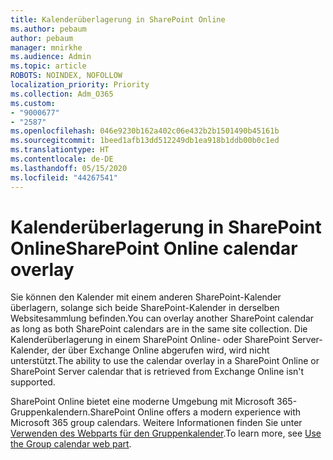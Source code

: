 ```yaml
---
title: Kalenderüberlagerung in SharePoint Online
ms.author: pebaum
author: pebaum
manager: mnirkhe
ms.audience: Admin
ms.topic: article
ROBOTS: NOINDEX, NOFOLLOW
localization_priority: Priority
ms.collection: Adm_O365
ms.custom:
- "9000677"
- "2587"
ms.openlocfilehash: 046e9230b162a402c06e432b2b1501490b45161b
ms.sourcegitcommit: 1beed1afb13dd512249db1ea918b1ddb00b0c1ed
ms.translationtype: HT
ms.contentlocale: de-DE
ms.lasthandoff: 05/15/2020
ms.locfileid: "44267541"
---
```

# <a name="sharepoint-online-calendar-overlay"></a><span data-ttu-id="135b7-102">Kalenderüberlagerung in SharePoint Online</span><span class="sxs-lookup"><span data-stu-id="135b7-102">SharePoint Online calendar overlay</span></span>

<span data-ttu-id="135b7-103">Sie können den Kalender mit einem anderen SharePoint-Kalender überlagern, solange sich beide SharePoint-Kalender in derselben Websitesammlung befinden.</span><span class="sxs-lookup"><span data-stu-id="135b7-103">You can overlay another SharePoint calendar as long as both SharePoint calendars are in the same site collection.</span></span> <span data-ttu-id="135b7-104">Die Kalenderüberlagerung in einem SharePoint Online- oder SharePoint Server-Kalender, der über Exchange Online abgerufen wird, wird nicht unterstützt.</span><span class="sxs-lookup"><span data-stu-id="135b7-104">The ability to use the calendar overlay in a SharePoint Online or SharePoint Server calendar that is retrieved from Exchange Online isn't supported.</span></span>

<span data-ttu-id="135b7-105">SharePoint Online bietet eine moderne Umgebung mit Microsoft 365-Gruppenkalendern.</span><span class="sxs-lookup"><span data-stu-id="135b7-105">SharePoint Online offers a modern experience with Microsoft 365 group calendars.</span></span> <span data-ttu-id="135b7-106">Weitere Informationen finden Sie unter [Verwenden des Webparts für den Gruppenkalender](https://support.microsoft.com/de-DE/office/use-the-group-calendar-web-part-eaf3c04d-5699-48cb-8b5e-3caa887d51ce).</span><span class="sxs-lookup"><span data-stu-id="135b7-106">To learn more, see [Use the Group calendar web part](https://support.microsoft.com/de-DE/office/use-the-group-calendar-web-part-eaf3c04d-5699-48cb-8b5e-3caa887d51ce).</span></span>
